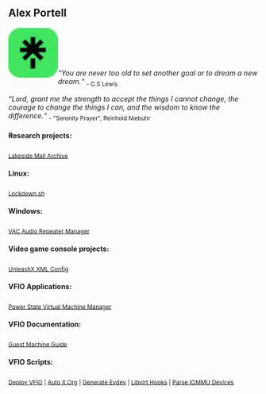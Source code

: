 ## Alex Portell
[<img align="left" width="100" height="100" src="/linktr.ee.png"/>](https://linktr.ee/alexportell)
</br></br></br></br>

*“You are never too old to set another goal or to dream a new dream.“* <sub>- C.S Lewis</sub>

*“Lord, grant me the strength to accept the things I cannot change,
the courage to change the things I can,
and the wisdom to know the difference.“* <sub>- "Serenity Prayer", Reinhold Niebuhr</sub>

#### Research projects:
<sub>[Lakeside Mall Archive][github05]</sub>
#### Linux:
<sub>[Lockdown.sh][github07]</sub>
#### Windows:
<sub>[VAC Audio Repeater Manager][github11]</sub>
#### Video game console projects:
<sub>[UnleashX XML Config][github10]</sub>
#### VFIO Applications:
<sub>[Power State Virtual Machine Manager][github09]</sub>
#### VFIO Documentation:
<sub>[Guest Machine Guide][github04]</sub>
#### VFIO Scripts:
<sub>[Deploy VFIO][github02] | [Auto X.Org][github01] | [Generate Evdev][github03] | [Libvirt Hooks][github06] | [Parse IOMMU Devices][github08]</sub>

[github00]: https://github.com/portellam/progress-tracker
[codeberg01]: https://codeberg.org/portellam/auto-xorg
[github01]:   https://github.com/portellam/auto-xorg
[codeberg02]: https://codeberg.org/portellam/deploy-VFIO
[github02]:   https://github.com/portellam/deploy-VFIO
[codeberg03]: https://codeberg.org/portellam/generate-evdev
[github03]:   https://github.com/portellam/generate-evdev
[codeberg04]: https://codeberg.org/portellam/guest-machine-guide
[github04]:   https://github.com/portellam/guest-machine-guide
[codeberg05]: https://codeberg.org/portellam/lakeside-mall-archive
[github05]:   https://github.com/portellam/lakeside-mall-archive
[codeberg06]: https://codeberg.org/portellam/libvirt-hooks
[github06]:   https://github.com/portellam/libvirt-hooks
[codeberg07]: https://github.com/portellam/lockdown.sh
[github07]:   https://github.com/portellam/lockdown.sh
[codeberg08]: https://codeberg.org/portellam/parse-iommu-devices
[github08]:   https://github.com/portellam/parse-iommu-devices
[codeberg09]: https://codeberg.org/portellam/powerstate-virtmanager
[github09]:   https://github.com/portellam/powerstate-virtmanager
[codeberg10]: https://codeberg.org/portellam/unleashx-xml-config
[github10]:   https://github.com/portellam/unleashx-xml-config
[codeberg11]: https://codeberg.org/portellam/vac-audio-repeater-manager
[github11]:   https://github.com/portellam/vac-audio-repeater-manager
